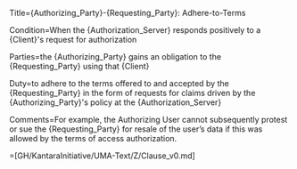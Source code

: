 Title={Authorizing_Party}-{Requesting_Party}: Adhere-to-Terms

Condition=When the {Authorization_Server} responds positively to a {Client}'s request for authorization

Parties=the {Authorizing_Party} gains an obligation to the {Requesting_Party} using that {Client}

Duty=to adhere to the terms offered to and accepted by the {Requesting_Party} in the form of requests for claims driven by the {Authorizing_Party}'s policy at the {Authorization_Server}

Comments=For example, the Authorizing User cannot subsequently protest or sue the {Requesting_Party} for resale of the user’s data if this was allowed by the terms of access authorization.

=[GH/KantaraInitiative/UMA-Text/Z/Clause_v0.md]
